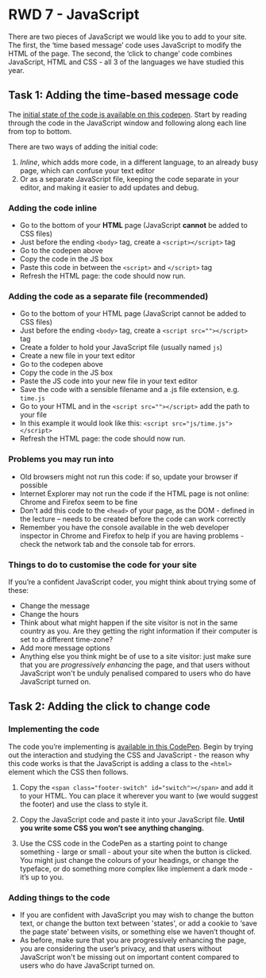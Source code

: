 # RWD 7 - JavaScript

There are two pieces of JavaScript we would like you to add to your site. The first, the ‘time based message’ code uses JavaScript to modify the HTML of the page. The second, the ‘click to change’ code combines JavaScript, HTML and CSS - all 3 of the languages we have studied this year.

## Task 1: Adding the time-based message code

The [initial state of the code is available on this codepen](https://codepen.io/wilsondmmu/pen/43ef68f25d5275d02fa51d9e0298b419). Start by reading through the code in the JavaScript window and following along each line from top to bottom.

There are two ways of adding the initial code:

1. _Inline_, which adds more code, in a different language, to an already busy page, which can confuse your text editor
2. Or as a separate JavaScript file, keeping the code separate in your editor, and making it easier to add updates and debug.

### Adding the code inline

- Go to the bottom of your **HTML** page (JavaScript **cannot** be added to CSS files)
- Just before the ending `<body>` tag, create a `<script></script>` tag
- Go to the codepen above
- Copy the code in the JS box
- Paste this code in between the `<script>` and `</script>` tag
- Refresh the HTML page: the code should now run.

### Adding the code as a separate file (recommended)

- Go to the bottom of your HTML page (JavaScript cannot be added to CSS files)
- Just before the ending `<body>` tag, create a `<script src=""></script>` tag
- Create a folder to hold your JavaScript file (usually named `js`)
- Create a new file in your text editor
- Go to the codepen above
- Copy the code in the JS box
- Paste the JS code into your new file in your text editor
- Save the code with a sensible filename and a .js file extension, e.g. `time.js`
- Go to your HTML and in the `<script src=""></script>` add the path to your file
- In this example it would look like this: `<script src="js/time.js"></script>`
- Refresh the HTML page: the code should now run.

### Problems you may run into

- Old browsers might not run this code: if so, update your browser if possible
- Internet Explorer may not run the code if the HTML page is not online: Chrome and Firefox seem to be fine
- Don't add this code to the `<head>` of your page, as the DOM - defined in the lecture – needs to be created before the code can work correctly
- Remember you have the console available in the web developer inspector in Chrome and Firefox to help if you are having problems - check the network tab and the console tab for errors.

### Things to do to customise the code for your site

If you’re a confident JavaScript coder, you might think about trying some of these:

- Change the message
- Change the hours
- Think about what might happen if the site visitor is not in the same country as you. Are they getting the right information if their computer is set to a different time-zone?
- Add more message options
- Anything else you think might be of use to a site visitor: just make sure that you are _progressively enhancing_ the page, and that users without JavaScript won't be unduly penalised compared to users who do have JavaScript turned on.

## Task 2: Adding the click to change code

### Implementing the code

The code you’re implementing is [available in this CodePen](https://codepen.io/wilsondmmu/pen/mdExMwb). Begin by trying out the interaction and studying the CSS and JavaScript - the reason why this code works is that the JavaScript is adding a class to the `<html>` element which the CSS then follows.

1. Copy the `<span class="footer-switch" id="switch"></span>` and add it to your HTML. You can place it wherever you want to (we would suggest the footer) and use the class to style it.

2. Copy the JavaScript code and paste it into your JavaScript file. **Until you write some CSS you won’t see anything changing.**

3. Use the CSS code in the CodePen as a starting point to change something - large or small - about your site when the button is clicked. You might just change the colours of your headings, or change the typeface, or do something more complex like implement a dark mode - it’s up to you.

### Adding things to the code

- If you are confident with JavaScript you may wish to change the button text, or change the button text between 'states', or add a cookie to ‘save the page state’ between visits, or something else we haven’t thought of.
- As before, make sure that you are progressively enhancing the page, you are considering the user’s privacy, and that users without JavaScript won't be missing out on important content compared to users who do have JavaScript turned on.
